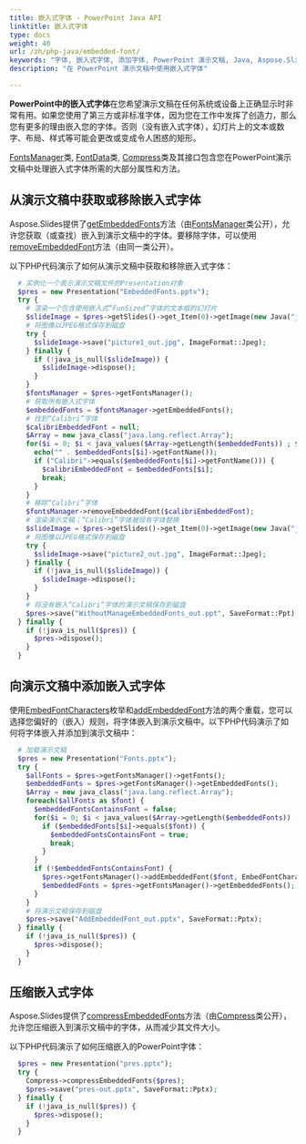 ```yaml
---
title: 嵌入式字体 - PowerPoint Java API
linktitle: 嵌入式字体
type: docs
weight: 40
url: /zh/php-java/embedded-font/
keywords: "字体, 嵌入式字体, 添加字体, PowerPoint 演示文稿, Java, Aspose.Slides for PHP via Java"
description: "在 PowerPoint 演示文稿中使用嵌入式字体"

---
```


**PowerPoint中的嵌入式字体**在您希望演示文稿在任何系统或设备上正确显示时非常有用。如果您使用了第三方或非标准字体，因为您在工作中发挥了创造力，那么您有更多的理由嵌入您的字体。否则（没有嵌入式字体），幻灯片上的文本或数字、布局、样式等可能会更改或变成令人困惑的矩形。

[FontsManager](https://reference.aspose.com/slides/php-java/aspose.slides/FontsManager)类, [FontData](https://reference.aspose.com/slides/php-java/aspose.slides/fontdata/)类, [Compress](https://reference.aspose.com/slides/php-java/aspose.slides/compress/)类及其接口包含您在PowerPoint演示文稿中处理嵌入式字体所需的大部分属性和方法。

## **从演示文稿中获取或移除嵌入式字体**

Aspose.Slides提供了[getEmbeddedFonts](https://reference.aspose.com/slides/php-java/aspose.slides/fontsmanager/#getEmbeddedFonts--)方法（由[FontsManager](https://reference.aspose.com/slides/php-java/aspose.slides/FontsManager)类公开），允许您获取（或查找）嵌入到演示文稿中的字体。要移除字体，可以使用[removeEmbeddedFont](https://reference.aspose.com/slides/php-java/aspose.slides/fontsmanager/#removeEmbeddedFont-com.aspose.slides.IFontData-)方法（由同一类公开）。

以下PHP代码演示了如何从演示文稿中获取和移除嵌入式字体：

```php
  # 实例化一个表示演示文稿文件的Presentation对象
  $pres = new Presentation("EmbeddedFonts.pptx");
  try {
    # 渲染一个包含使用嵌入式“FunSized”字体的文本框的幻灯片
    $slideImage = $pres->getSlides()->get_Item(0)->getImage(new Java("java.awt.Dimension", 960, 720));
    # 将图像以JPEG格式保存到磁盘
    try {
      $slideImage->save("picture1_out.jpg", ImageFormat::Jpeg);
    } finally {
      if (!java_is_null($slideImage)) {
        $slideImage->dispose();
      }
    }
    $fontsManager = $pres->getFontsManager();
    # 获取所有嵌入式字体
    $embeddedFonts = $fontsManager->getEmbeddedFonts();
    # 找到“Calibri”字体
    $calibriEmbeddedFont = null;
    $Array = new java_class("java.lang.reflect.Array");
    for($i = 0; $i < java_values($Array->getLength($embeddedFonts)) ; $i++) {
      echo("" . $embeddedFonts[$i]->getFontName());
      if ("Calibri"->equals($embeddedFonts[$i]->getFontName())) {
        $calibriEmbeddedFont = $embeddedFonts[$i];
        break;
      }
    }
    # 移除“Calibri”字体
    $fontsManager->removeEmbeddedFont($calibriEmbeddedFont);
    # 渲染演示文稿；“Calibri”字体被现有字体替换
    $slideImage = $pres->getSlides()->get_Item(0)->getImage(new Java("java.awt.Dimension", 960, 720));
    # 将图像以JPEG格式保存到磁盘
    try {
      $slideImage->save("picture2_out.jpg", ImageFormat::Jpeg);
    } finally {
      if (!java_is_null($slideImage)) {
        $slideImage->dispose();
      }
    }
    # 将没有嵌入“Calibri”字体的演示文稿保存到磁盘
    $pres->save("WithoutManageEmbeddedFonts_out.ppt", SaveFormat::Ppt);
  } finally {
    if (!java_is_null($pres)) {
      $pres->dispose();
    }
  }
```

## **向演示文稿中添加嵌入式字体**

使用[EmbedFontCharacters](https://reference.aspose.com/slides/php-java/aspose.slides/embedfontcharacters/)枚举和[addEmbeddedFont](https://reference.aspose.com/slides/php-java/aspose.slides/fontsmanager/#addEmbeddedFont-com.aspose.slides.IFontData-int-)方法的两个重载，您可以选择您偏好的（嵌入）规则，将字体嵌入到演示文稿中。以下PHP代码演示了如何将字体嵌入并添加到演示文稿中：

```php
  # 加载演示文稿
  $pres = new Presentation("Fonts.pptx");
  try {
    $allFonts = $pres->getFontsManager()->getFonts();
    $embeddedFonts = $pres->getFontsManager()->getEmbeddedFonts();
    $Array = new java_class("java.lang.reflect.Array");
    foreach($allFonts as $font) {
      $embeddedFontsContainsFont = false;
      for($i = 0; $i < java_values($Array->getLength($embeddedFonts)) ; $i++) {
        if ($embeddedFonts[$i]->equals($font)) {
          $embeddedFontsContainsFont = true;
          break;
        }
      }
      if (!$embeddedFontsContainsFont) {
        $pres->getFontsManager()->addEmbeddedFont($font, EmbedFontCharacters->All);
        $embeddedFonts = $pres->getFontsManager()->getEmbeddedFonts();
      }
    }
    # 将演示文稿保存到磁盘
    $pres->save("AddEmbeddedFont_out.pptx", SaveFormat::Pptx);
  } finally {
    if (!java_is_null($pres)) {
      $pres->dispose();
    }
  }
```

## **压缩嵌入式字体**

Aspose.Slides提供了[compressEmbeddedFonts](https://reference.aspose.com/slides/php-java/aspose.slides/compress/#compressEmbeddedFonts-com.aspose.slides.Presentation-)方法（由[Compress](https://reference.aspose.com/slides/php-java/aspose.slides/compress/)类公开），允许您压缩嵌入到演示文稿中的字体，从而减少其文件大小。

以下PHP代码演示了如何压缩嵌入的PowerPoint字体：

```php
  $pres = new Presentation("pres.pptx");
  try {
    Compress->compressEmbeddedFonts($pres);
    $pres->save("pres-out.pptx", SaveFormat::Pptx);
  } finally {
    if (!java_is_null($pres)) {
      $pres->dispose();
    }
  }
```